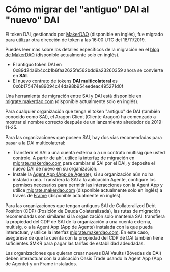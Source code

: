 # Cómo migrar del "antiguo" DAI al "nuevo" DAI

El token DAI, gestionado por [MakerDAO](https://makerdao.com) (disponible en inglés), fue migrado para utilizar otra dirección de token a las 16:00 UTC del 18/11/2019.&#x20;

Puedes leer más sobre los detalles específicos de la migración en el [blog de MakerDAO](https://blog.makerdao.com/multi-collateral-dai-is-live/) (disponible actualmente solo en inglés).

* El antiguo token DAI en 0x89d24a6b4ccb1b6faa2625fe562bdd9a23260359 ahora se convierte en **SAI**.&#x20;
* El nuevo contrato de tokens **DAI multicolateral** es 0x6b175474e89094c44da98b954eedeac495271d0f&#x20;

Una herramienta de migración entre SAI y DAI está disponible en [migrate.makerdao.com](https://migrate.makerdao.com) (disponible actualmente solo en inglés).&#x20;

Para cualquier organización que tenga el token "antiguo" de DAI (también conocido como SAI), el Aragon Client (Cliente Aragon) ha comenzado a mostrar el nombre correcto después de un lanzamiento alrededor de 2019-11-25.

Para las organizaciones que poseen SAI, hay dos vías recomendadas para pasar a la DAI multicolateral:&#x20;

* Transferir el SAI a una cuenta externa o a un contrato multisig que usted controle. A partir de ahí, utilice la interfaz de migración en [migrate.makerdao.com](https://migrate.makerdao.com) para cambiar el SAI por el DAI, y deposite el nuevo DAI de nuevo en su organización.
* Instale la [Agent App (App de Agente)](../../productos/aragon-client/explore-template-dao/what-are-apps/agent-app/), si su organización aún no ha instalado una. Transfiera la SAI a la aplicación Agente, configure los permisos necesarios para permitir las interacciones con la Agent App y utilice [migrate.makerdao.com](https://migrate.makerdao.com) (disponible actualmente solo en inglés) a través de [Frame](https://frame.sh) (disponible actualmente en inglés).

Para las organizaciones que tengan antiguos SAI de Collateralized Debt Position (CDP) (Posición de Deuda Colateralizada), las rutas de migración recomendadas son similares si la organización solo mantenía SAI: transfiera la propiedad del CDP de SAI de la organización a una cuenta externa, multisig, o a la Agent App (App de Agente) instalada con la que pueda interactuar, y utilice la interfaz [migrate.makerdao.com](https://migrate.makerdao.com). En este caso, asegúrese de que la cuenta con la propiedad del CDP de DAI también tiene suficientes $MKR para pagar las tarifas de estabilidad adeudadas.&#x20;

Las organizaciones que quieran crear nuevas DAI Vaults (Bóvedas de DAI) deben interactuar con la aplicación Oasis Trade usando la Agent App (App de Agente) y un Frame instalados.
